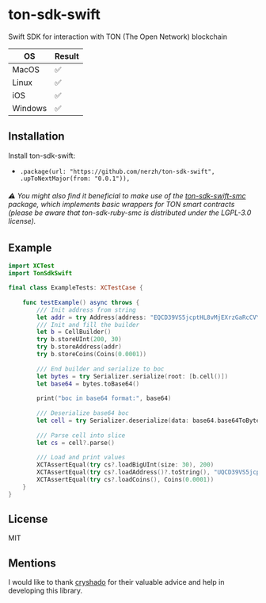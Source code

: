 # ton-sdk-swift

Swift SDK for interaction with TON (The Open Network) blockchain

| OS | Result |
| ----------- | ----------- |
| MacOS | ✅ |
| Linux | ✅ |
| iOS | ✅ |
| Windows | ✅ |

## Installation

Install ton-sdk-swift:

- `.package(url: "https://github.com/nerzh/ton-sdk-swift", .upToNextMajor(from: "0.0.1")),`

###### ⚠️ You might also find it beneficial to make use of the [ton-sdk-swift-smc](https://github.com/nerzh/ton-sdk-swift-smc) package, which implements basic wrappers for TON smart contracts (please be aware that ton-sdk-ruby-smc is distributed under the LGPL-3.0 license).

## Example

```swift
import XCTest
import TonSdkSwift

final class ExampleTests: XCTestCase {
    
    func testExample() async throws {
        /// Init address from string
        let addr = try Address(address: "EQCD39VS5jcptHL8vMjEXrzGaRcCVYto7HUn4bpAOg8xqB2N")
        /// Init and fill the builder
        let b = CellBuilder()
        try b.storeUInt(200, 30)
        try b.storeAddress(addr)
        try b.storeCoins(Coins(0.0001))
        
        /// End builder and serialize to boc
        let bytes = try Serializer.serialize(root: [b.cell()])
        let base64 = bytes.toBase64()
        
        print("boc in base64 format:", base64)
        
        /// Deserialize base64 boc
        let cell = try Serializer.deserialize(data: base64.base64ToBytes()).first
        
        /// Parse cell into slice
        let cs = cell?.parse()
        
        /// Load and print values
        XCTAssertEqual(try cs?.loadBigUInt(size: 30), 200)
        XCTAssertEqual(try cs?.loadAddress()?.toString(), "UQCD39VS5jcptHL8vMjEXrzGaRcCVYto7HUn4bpAOg8xqEBI")
        XCTAssertEqual(try cs?.loadCoins(), Coins(0.0001))
    }
}
```

## License

MIT

## Mentions

I would like to thank [cryshado](https://github.com/cryshado) for their valuable advice and help in developing this library.
